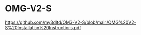 # OMG-V2-S 
https://github.com/my3dltd/OMG-V2-S/blob/main/OMG%20V2-S%20Installation%20Instructions.pdf
